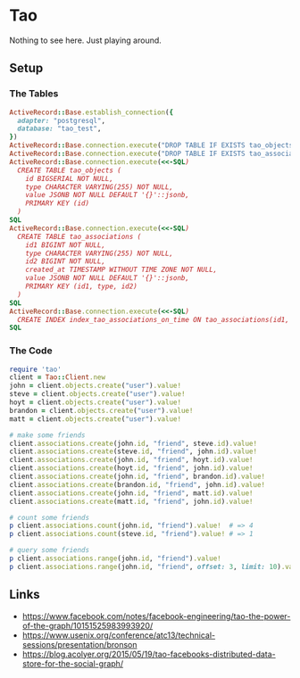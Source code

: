 # Tao

Nothing to see here. Just playing around.

## Setup

### The Tables

```ruby
ActiveRecord::Base.establish_connection({
  adapter: "postgresql",
  database: "tao_test",
})
ActiveRecord::Base.connection.execute("DROP TABLE IF EXISTS tao_objects")
ActiveRecord::Base.connection.execute("DROP TABLE IF EXISTS tao_associations")
ActiveRecord::Base.connection.execute(<<-SQL)
  CREATE TABLE tao_objects (
    id BIGSERIAL NOT NULL,
    type CHARACTER VARYING(255) NOT NULL,
    value JSONB NOT NULL DEFAULT '{}'::jsonb,
    PRIMARY KEY (id)
  )
SQL
ActiveRecord::Base.connection.execute(<<-SQL)
  CREATE TABLE tao_associations (
    id1 BIGINT NOT NULL,
    type CHARACTER VARYING(255) NOT NULL,
    id2 BIGINT NOT NULL,
    created_at TIMESTAMP WITHOUT TIME ZONE NOT NULL,
    value JSONB NOT NULL DEFAULT '{}'::jsonb,
    PRIMARY KEY (id1, type, id2)
  )
SQL
ActiveRecord::Base.connection.execute(<<-SQL)
  CREATE INDEX index_tao_associations_on_time ON tao_associations(id1, type, created_at)
SQL
```

### The Code

```ruby
require 'tao'
client = Tao::Client.new
john = client.objects.create("user").value!
steve = client.objects.create("user").value!
hoyt = client.objects.create("user").value!
brandon = client.objects.create("user").value!
matt = client.objects.create("user").value!

# make some friends
client.associations.create(john.id, "friend", steve.id).value!
client.associations.create(steve.id, "friend", john.id).value!
client.associations.create(john.id, "friend", hoyt.id).value!
client.associations.create(hoyt.id, "friend", john.id).value!
client.associations.create(john.id, "friend", brandon.id).value!
client.associations.create(brandon.id, "friend", john.id).value!
client.associations.create(john.id, "friend", matt.id).value!
client.associations.create(matt.id, "friend", john.id).value!

# count some friends
p client.associations.count(john.id, "friend").value!  # => 4
p client.associations.count(steve.id, "friend").value! # => 1

# query some friends
p client.associations.range(john.id, "friend").value!
p client.associations.range(john.id, "friend", offset: 3, limit: 10).value!
```

## Links

* https://www.facebook.com/notes/facebook-engineering/tao-the-power-of-the-graph/10151525983993920/
* https://www.usenix.org/conference/atc13/technical-sessions/presentation/bronson
* https://blog.acolyer.org/2015/05/19/tao-facebooks-distributed-data-store-for-the-social-graph/
